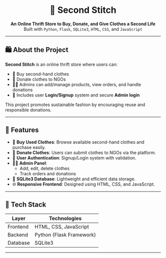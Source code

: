 <h1 align="center">👚 Second Stitch</h1>

<p align="center">
  <b>An Online Thrift Store to Buy, Donate, and Give Clothes a Second Life</b><br>
  Built with <code>Python</code>, <code>Flask</code>, <code>SQLite3</code>, <code>HTML</code>, <code>CSS</code>, and <code>JavaScript</code>
</p>

---

## 🛍️ About the Project

**Second Stitch** is an online thrift store where users can:
- 👕 Buy second-hand clothes
- 🤝 Donate clothes to NGOs
- 👩‍💼 Admins can add/manage products, view orders, and handle donations
- 🔐 Includes user **Login/Signup** system and secure **Admin login**

This project promotes sustainable fashion by encouraging reuse and responsible donations.

---

## 🚀 Features

- 🛒 **Buy Used Clothes**: Browse available second-hand clothes and purchase easily.
- 🎁 **Donate Clothes**: Users can submit clothes to NGOs via the platform.
- 👤 **User Authentication**: Signup/Login system with validation.
- 🧑‍💻 **Admin Panel**:
  - Add, edit, delete clothes
  - Track orders and donations
- 💾 **SQLite3 Database**: Lightweight and efficient data storage.
- 🌐 **Responsive Frontend**: Designed using HTML, CSS, and JavaScript.

---

## 🔧 Tech Stack

| Layer       | Technologies                   |
|-------------|--------------------------------|
| Frontend    | HTML, CSS, JavaScript          |
| Backend     | Python (Flask Framework)       |
| Database    | SQLite3                        |


---


